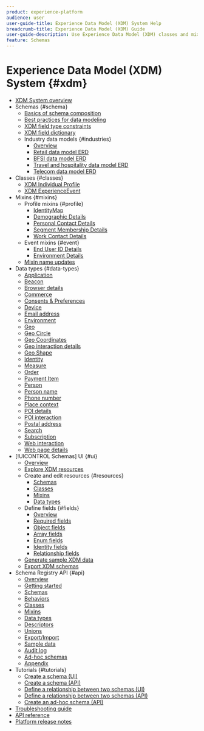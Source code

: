 ```yaml
---
product: experience-platform
audience: user
user-guide-title: Experience Data Model (XDM) System Help
breadcrumb-title: Experience Data Model (XDM) Guide
user-guide-description: Use Experience Data Model (XDM) classes and mixins to standardize experience data.
feature: Schemas
---
```


# Experience Data Model (XDM) System {#xdm}

* [XDM System overview](home.md)
* Schemas {#schema}
  * [Basics of schema composition](schema/composition.md)
  * [Best practices for data modeling](schema/best-practices.md)
  * [XDM field type constraints](schema/field-constraints.md)
  * [XDM field dictionary](schema/field-dictionary.md)
  * Industry data models {#industries}
    * [Overview](./schema/industries/overview.md)
    * [Retail data model ERD](./schema/industries/retail.md)
    * [BFSI data model ERD](./schema/industries/financial.md)
    * [Travel and hospitality data model ERD](./schema/industries/travel-hospitality.md)
    * [Telecom data model ERD](./schema/industries/telecom.md)
* Classes {#classes}
  * [XDM Individual Profile](./classes/individual-profile.md)
  * [XDM ExperienceEvent](./classes/experienceevent.md)
* Mixins {#mixins}
  * Profile mixins {#profile}
    * [IdentityMap](./mixins/profile/identitymap.md)
    * [Demographic Details](./mixins/profile/person-details.md)
    * [Personal Contact Details](./mixins/profile/personal-details.md)
    * [Segment Membership Details](./mixins/profile/segmentation.md)
    * [Work Contact Details](./mixins/profile/work-details.md)
  * Event mixins {#event}
    * [End User ID Details](./mixins/event/enduserids.md)
    * [Environment Details](./mixins/event/environment-details.md)
  * [Mixin name updates](./mixins/name-updates.md)
* Data types {#data-types}
    * [Application](./data-types/application.md)
    * [Beacon](./data-types/beacon.md)
    * [Browser details](./data-types/browser-details.md)
    * [Commerce](./data-types/commerce.md)
    * [Consents & Preferences](./data-types/consents.md)
    * [Device](./data-types/device.md)
    * [Email address](./data-types/email-address.md)
    * [Environment](./data-types/environment.md)
    * [Geo](./data-types/geo.md)
    * [Geo Circle](./data-types/geo-circle.md)
    * [Geo Coordinates](./data-types/geo-coordinates.md)
    * [Geo interaction details](./data-types/geo-interaction-details.md)
    * [Geo Shape](./data-types/geo-shape.md)
    * [Identity](./data-types/identity.md)
    * [Measure](./data-types/measure.md)
    * [Order](./data-types/order.md)
    * [Payment Item](./data-types/payment-item.md)
    * [Person](./data-types/person.md)
    * [Person name](./data-types/person-name.md)
    * [Phone number](./data-types/phone-number.md)
    * [Place context](./data-types/place-context.md)
    * [POI details](./data-types/poi-details.md)
    * [POI interaction](./data-types/poi-interaction.md)
    * [Postal address](./data-types/postal-address.md)
    * [Search](./data-types/search.md)
    * [Subscription](./data-types/subscription.md)
    * [Web interaction](./data-types/web-interactions.md)
    * [Web page details](./data-types/webpage-details.md)
* [!UICONTROL Schemas] UI {#ui}
  * [Overview](./ui/overview.md)
  * [Explore XDM resources](./ui/explore.md)
  * Create and edit resources {#resources}
    * [Schemas](./ui/resources/schemas.md)
    * [Classes](./ui/resources/classes.md)
    * [Mixins](./ui/resources/mixins.md)
    * [Data types](./ui/resources/data-types.md)
  * Define fields {#fields}
    * [Overview](./ui/fields/overview.md)
    * [Required fields](./ui/fields/required.md)
    * [Object fields](./ui/fields/object.md)
    * [Array fields](./ui/fields/array.md)
    * [Enum fields](./ui/fields/enum.md)
    * [Identity fields](./ui/fields/identity.md)
    * [Relationship fields](./ui/fields/relationship.md)
  * [Generate sample XDM data](./ui/sample.md)
  * [Export XDM schemas](./ui/export.md)
* Schema Registry API {#api}
  * [Overview](api/overview.md)
  * [Getting started](api/getting-started.md)
  * [Schemas](api/schemas.md)
  * [Behaviors](api/behaviors.md)
  * [Classes](api/classes.md)
  * [Mixins](api/mixins.md)
  * [Data types](api/data-types.md)
  * [Descriptors](api/descriptors.md)
  * [Unions](api/unions.md)
  * [Export/Import](api/export-import.md)
  * [Sample data](api/sample-data.md)
  * [Audit log](api/audit-log.md)
  * [Ad-hoc schemas](api/ad-hoc.md)
  * [Appendix](api/appendix.md)
* Tutorials {#tutorials}
  * [Create a schema (UI)](tutorials/create-schema-ui.md)
  * [Create a schema (API)](tutorials/create-schema-api.md)
  * [Define a relationship between two schemas (UI)](tutorials/relationship-ui.md)
  * [Define a relationship between two schemas (API)](tutorials/relationship-api.md)
  * [Create an ad-hoc schema (API)](tutorials/ad-hoc.md)
* [Troubleshooting guide](troubleshooting-guide.md)
* [API reference](https://www.adobe.io/apis/experienceplatform/home/api-reference.html#!acpdr/swagger-specs/schema-registry.yaml)
* [Platform release notes](https://www.adobe.com/go/platform-release-notes-en)